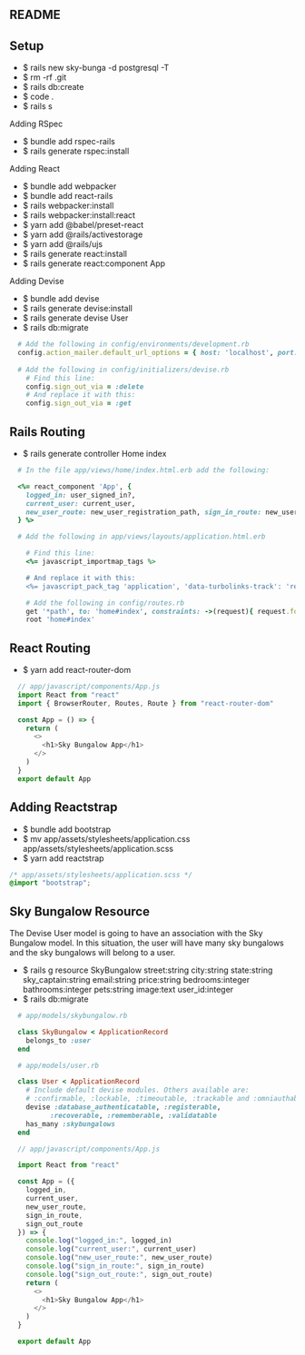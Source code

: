 ## README

## Setup
  - $ rails new sky-bunga -d postgresql -T
  - $ rm -rf .git
  - $ rails db:create
  - $ code .
  - $ rails s

  Adding RSpec
  - $ bundle add rspec-rails
  - $ rails generate rspec:install

  Adding React
  - $ bundle add webpacker
  - $ bundle add react-rails
  - $ rails webpacker:install
  - $ rails webpacker:install:react
  - $ yarn add @babel/preset-react
  - $ yarn add @rails/activestorage
  - $ yarn add @rails/ujs
  - $ rails generate react:install
  - $ rails generate react:component App

  Adding Devise
  - $ bundle add devise
  - $ rails generate devise:install
  - $ rails generate devise User
  - $ rails db:migrate
```ruby
  # Add the following in config/environments/development.rb
  config.action_mailer.default_url_options = { host: 'localhost', port: 3000 }
  
  # Add the following in config/initializers/devise.rb
    # Find this line:
    config.sign_out_via = :delete
    # And replace it with this:
    config.sign_out_via = :get
```

## Rails Routing
- $ rails generate controller Home index
```ruby
  # In the file app/views/home/index.html.erb add the following:

  <%= react_component 'App', {
    logged_in: user_signed_in?,
    current_user: current_user,
    new_user_route: new_user_registration_path, sign_in_route: new_user_session_path, sign_out_route: destroy_user_session_path
  } %>

  # Add the following in app/views/layouts/application.html.erb

    # Find this line:
    <%= javascript_importmap_tags %>

    # And replace it with this:
    <%= javascript_pack_tag 'application', 'data-turbolinks-track': 'reload' %>

    # Add the following in config/routes.rb
    get '*path', to: 'home#index', constraints: ->(request){ request.format.html? }
    root 'home#index'
```

## React Routing
- $ yarn add react-router-dom

```javascript
  // app/javascript/components/App.js
  import React from "react"
  import { BrowserRouter, Routes, Route } from "react-router-dom"

  const App = () => {
    return (
      <>
        <h1>Sky Bungalow App</h1>
      </>
    )
  }
  export default App
```

## Adding Reactstrap
- $ bundle add bootstrap
- $ mv app/assets/stylesheets/application.css app/assets/stylesheets/application.scss
- $ yarn add reactstrap
```css
/* app/assets/stylesheets/application.scss */
@import "bootstrap";
```
## Sky Bungalow Resource
The Devise User model is going to have an association with the Sky Bungalow model. In this situation, the user will have many sky bungalows and the sky bungalows will belong to a user.

- $ rails g resource SkyBungalow street:string city:string state:string sky_captain:string email:string price:string bedrooms:integer bathrooms:integer pets:string image:text user_id:integer
- $ rails db:migrate
```ruby
  # app/models/skybungalow.rb

  class SkyBungalow < ApplicationRecord
    belongs_to :user
  end

  # app/models/user.rb

  class User < ApplicationRecord
    # Include default devise modules. Others available are:
    # :confirmable, :lockable, :timeoutable, :trackable and :omniauthable
    devise :database_authenticatable, :registerable,
          :recoverable, :rememberable, :validatable
    has_many :skybungalows
  end
```
```javascript
  // app/javascript/components/App.js

  import React from "react"

  const App = ({
    logged_in,
    current_user,
    new_user_route,
    sign_in_route,
    sign_out_route
  }) => {
    console.log("logged_in:", logged_in)
    console.log("current_user:", current_user)
    console.log("new_user_route:", new_user_route)
    console.log("sign_in_route:", sign_in_route)
    console.log("sign_out_route:", sign_out_route)
    return (
      <>
        <h1>Sky Bungalow App</h1>
      </>
    )
  }

  export default App
```